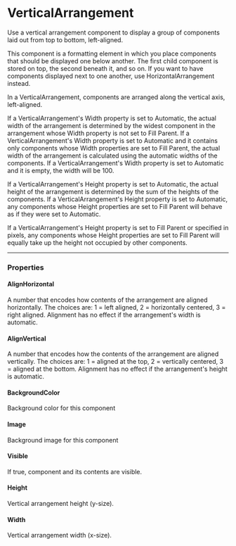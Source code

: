 # VerticalArrangement

Use a vertical arrangement component to display a group of components laid out from top to bottom, left-aligned.

This component is a formatting element in which you place components that should be displayed one below another. The first child component is stored on top, the second beneath it, and so on. If you want to have components displayed next to one another, use HorizontalArrangement instead.

In a VerticalArrangement, components are arranged along the vertical axis, left-aligned.

If a VerticalArrangement's Width property is set to Automatic, the actual width of the arrangement is determined by the widest component in the arrangement whose Width property is not set to Fill Parent. If a VerticalArrangement's Width property is set to Automatic and it contains only components whose Width properties are set to Fill Parent, the actual width of the arrangement is calculated using the automatic widths of the components. If a VerticalArrangement's Width property is set to Automatic and it is empty, the width will be 100.

If a VerticalArrangement's Height property is set to Automatic, the actual height of the arrangement is determined by the sum of the heights of the components. If a VerticalArrangement's Height property is set to Automatic, any components whose Height properties are set to Fill Parent will behave as if they were set to Automatic.

If a VerticalArrangement's Height property is set to Fill Parent or specified in pixels, any components whose Height properties are set to Fill Parent will equally take up the height not occupied by other components.

---

### Properties

#### AlignHorizontal

A number that encodes how contents of the arrangement are aligned horizontally. The choices are: 1 = left aligned, 2 = horizontally centered, 3 = right aligned. Alignment has no effect if the arrangement's width is automatic.

#### AlignVertical

A number that encodes how the contents of the arrangement are aligned vertically. The choices are: 1 = aligned at the top, 2 = vertically centered, 3 = aligned at the bottom. Alignment has no effect if the arrangement's height is automatic.

#### BackgroundColor

Background color for this component

#### Image

Background image for this component

#### Visible

If true, component and its contents are visible.

#### Height

Vertical arrangement height (y-size).

#### Width

Vertical arrangement width (x-size).
